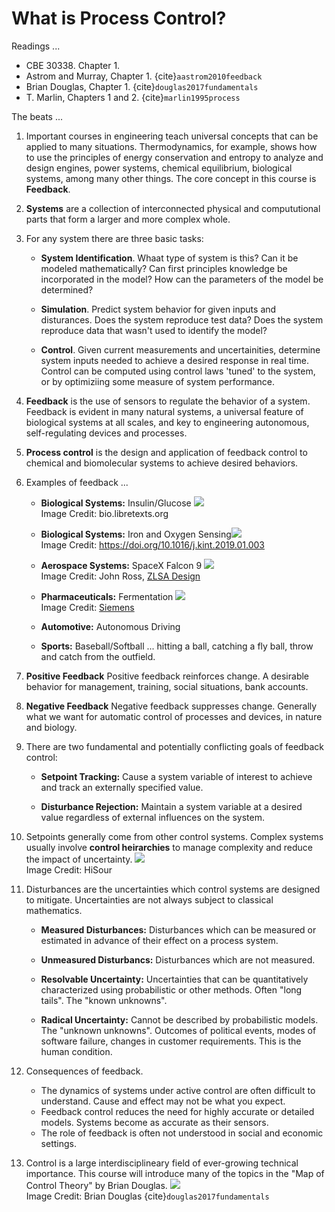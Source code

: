 # What is Process Control?

Readings ...

* CBE 30338. Chapter 1.
* Astrom and Murray, Chapter 1. {cite}`aastrom2010feedback`
* Brian Douglas, Chapter 1. {cite}`douglas2017fundamentals`
* T. Marlin, Chapters 1 and 2. {cite}`marlin1995process`

The beats ...

1. Important courses in engineering teach universal concepts that can be applied to many situations. Thermodynamics, for example, shows how to use the principles of energy conservation and entropy to analyze and design engines, power systems, chemical equilibrium, biological systems, among many other things. The core concept in this course is **Feedback**. 

1. **Systems** are a collection of interconnected physical and compututional  parts that form a larger and more complex whole. 

1. For any system there are three basic tasks:

    * **System Identification**.  Whaat type of system is this? Can it be modeled mathematically? Can first principles knowledge be incorporated in the model? How can the parameters of the model be determined?
    
    * **Simulation**. Predict system behavior for given inputs and disturances. Does the system reproduce test data? Does the system reproduce data that wasn't used to identify the model?
    
    * **Control**. Given current measurements and uncertainities, determine system inputs needed to achieve a desired response in real time. Control can be computed using control laws 'tuned' to the system, or by optimiziing some measure of system performance.

1. **Feedback** is the use of sensors to regulate the behavior of a system. Feedback is evident in many natural systems, a universal feature of biological systems at all scales, and key to engineering autonomous, self-regulating devices and processes. 

1. **Process control** is the design and application of feedback control to chemical and biomolecular systems to achieve desired behaviors.

1. Examples of feedback ...

    * **Biological Systems:** Insulin/Glucose ![](https://bio.libretexts.org/@api/deki/files/15807/glucose_feedback.png?revision=1) <br>Image Credit: bio.libretexts.org

    * **Biological Systems:** Iron and Oxygen Sensing![](https://els-jbs-prod-cdn.jbs.elsevierhealth.com/cms/attachment/0ea1b4a8-5f44-4b64-a40d-11c8ebd6cdee/gr1.jpg) <br> Image Credit: https://doi.org/10.1016/j.kint.2019.01.003
    
    * **Aerospace Systems:** SpaceX Falcon 9 ![](https://zlsadesign.com/infographic/vehicle/spacex-falcon9-control.png) <br> Image Credit: John Ross, [ZLSA Design](https://zlsadesign.com/)
    
    * **Pharmaceuticals:** Fermentation ![](https://support.industry.siemens.com/cs/images/109478439/fermentation_process.png) <br> Image Credit: [Siemens](https://support.industry.siemens.com/cs/document/109478439/simatic-pcs-7-in-the-pharmaceutical-industry-%E2%80%9Cfermentation%E2%80%9D-(demo-project)?dti=0&lc=en-WW)
    
    * **Automotive:** Autonomous Driving
    
    * **Sports:** Baseball/Softball ... hitting a ball, catching a fly ball, throw and catch from the outfield.
    
1. **Positive Feedback** Positive feedback reinforces change. A desirable behavior for management, training, social situations, bank accounts.

1. **Negative Feedback** Negative feedback suppresses change. Generally what we want for automatic control of processes and devices, in nature and biology.

1. There are two fundamental and potentially conflicting goals of feedback control:

    * **Setpoint Tracking:** Cause a system variable of interest to achieve and track an externally specified value.

    * **Disturbance Rejection:** Maintain a system variable at a desired value regardless of external influences on the system.

1. Setpoints generally come from other control systems. Complex systems usually involve **control heirarchies** to manage complexity and reduce the impact of uncertainty. ![](https://i1.wp.com/www.hisour.com/wp-content/uploads/2018/11/Hierarchical-control-system.jpg) <br> Image Credit: HiSour

1. Disturbances are the uncertainties which control systems are designed to mitigate. Uncertainties are not always subject to classical mathematics.
    * **Measured Disturbances:** Disturbances which can be measured or estimated in advance of their effect on a process system.
    * **Unmeasured Disturbancs:** Disturbances which are not measured.
    
    * **Resolvable Uncertainty:** Uncertainties that can be quantitatively characterized using probabilistic or other methods. Often "long tails". The "known unknowns".
    
    * **Radical Uncertainty:** Cannot be described by probabilistic models. The "unknown unknowns". Outcomes of political events, modes of software failure, changes in customer requirements. This is the human condition.

1. Consequences of feedback.

    * The dynamics of systems under active control are often difficult to understand. Cause and effect may not be what you expect.
    * Feedback control reduces the need for highly accurate or detailed models. Systems become as accurate as their sensors.  
    * The role of feedback is often not understood in social and economic settings.

1. Control is a large interdisciplineary field of ever-growing technical importance. This course will introduce many of the topics in the "Map of Control Theory" by Brian Douglas. ![](figures/Control_Map_ver5.png) <br> Image Credit: Brian Douglas {cite}`douglas2017fundamentals`
